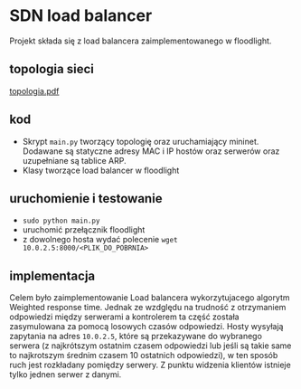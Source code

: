 # SDN load balancer

Projekt składa się z load balancera zaimplementowanego w floodlight. 

## topologia sieci
[topologia.pdf](https://github.com/tymekw/SDN_load_balancer/files/10527294/topologia.pdf)

## kod
 - Skrypt `main.py` tworzący topologię oraz uruchamiający mininet. Dodawane są statyczne adresy MAC i IP hostów oraz serwerów oraz uzupełniane są tablice ARP.
 - Klasy tworzące load balancer w floodlight

## uruchomienie i testowanie
- `sudo python main.py`
- uruchomić przełącznik floodlight
- z dowolnego hosta wydać polecenie `wget 10.0.2.5:8000/<PLIK_DO_POBRNIA>`

## implementacja
Celem było zaimplementowanie Load balancera wykorzytujacego algorytm Weighted response time. Jednak ze wzdględu na trudność z otrzymaniem odpowiedzi między serwerami a kontrolerem ta część została zasymulowana za pomocą losowych czasów odpowiedzi. 
Hosty wysyłają zapytania na adres `10.0.2.5`, które są przekazywane do wybranego serwera (z najkrótszym ostatnim czasem odpowiedzi lub jeśli są takie same to najkrotszym średnim czasem 10 ostatnich odpowiedzi), w ten sposób ruch jest rozkładany pomiędzy serwery. Z punktu widzenia klientów istnieje tylko jednen serwer z danymi.

